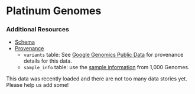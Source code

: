 Platinum Genomes
=================

### Additional Resources
* [Schema](https://bigquery.cloud.google.com/table/genomics-public-data:platinum_genomes.variants?pli=1)
* [Provenance](./provenance)
  * `variants` table: See [Google Genomics Public Data](https://cloud.google.com/genomics/data/platinum-genomes) for provenance details for this data.
  * `sample_info` table: use the [sample information](../1000genomes/provenance#source-sample-information) from 1,000 Genomes.

This data was recently loaded and there are not too many data stories yet. Please help us add some!
